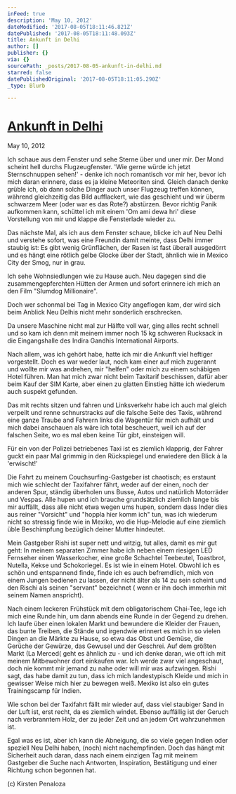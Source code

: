 ```yaml
---
inFeed: true
description: 'May 10, 2012'
dateModified: '2017-08-05T18:11:46.821Z'
datePublished: '2017-08-05T18:11:48.093Z'
title: Ankunft in Delhi
author: []
publisher: {}
via: {}
sourcePath: _posts/2017-08-05-ankunft-in-delhi.md
starred: false
datePublishedOriginal: '2017-08-05T18:11:05.290Z'
_type: Blurb

---
```

# [Ankunft in Delhi][0]

May 10, 2012

Ich schaue aus dem Fenster und sehe Sterne über und uner mir. Der Mond scheint hell durchs Flugzeugfenster. 'Wie gerne würde ich jetzt Sternschnuppen sehen!' - denke ich noch romantisch vor mir her, bevor ich mich daran erinnere, dass es ja kleine Meteoriten sind. Gleich danach denke grüble ich, ob dann solche Dinger auch unser Flugzeug treffen können, während gleichzeitig das Bild aufflackert, wie das geschieht und wir überm schwarzem Meer (oder war es das Rote?) abstürzen. Bevor richtig Panik aufkommen kann, schüttel ich mit einem 'Om ami dewa hri' diese Vorstellung von mir und klappe die Fensterlade wieder zu.

Das nächste Mal, als ich aus dem Fenster schaue, blicke ich auf Neu Delhi und verstehe sofort, was eine Freundin damit meinte, dass Delhi immer staubig ist: Es gibt wenig Grünflächen, der Rasen ist fast überall ausgedörrt und es hängt eine rötlich gelbe Glocke über der Stadt, ähnlich wie in Mexico City der Smog, nur in grau.

Ich sehe Wohnsiedlungen wie zu Hause auch. Neu dagegen sind die zusammengepferchten Hütten der Armen und sofort erinnere ich mich an den Film "Slumdog Millionaire".

Doch wer schonmal bei Tag in Mexico City angeflogen kam, der wird sich beim Anblick Neu Delhis nicht mehr sonderlich erschrecken.

Da unsere Maschine nicht mal zur Hälfte voll war, ging alles recht schnell und so kam ich denn mit meinem immer noch 15 kg schweren Rucksack in die Eingangshalle des Indira Gandhis International Airports.

Nach allem, was ich gehört habe, hatte ich mir die Ankunft viel heftiger vorgestellt. Doch es war weder laut, noch kam einer auf mich zugerannt und wollte mir was andrehen, mir "helfen" oder mich zu einem schäbigen Hotel führen. Man hat mich zwar nicht beim Taxitarif beschissen, dafür aber beim Kauf der SIM Karte, aber einen zu glatten Einstieg hätte ich wiederum auch suspekt gefunden.

Das mit rechts sitzen und fahren und Linksverkehr habe ich auch mal gleich verpeilt und renne schnurstracks auf die falsche Seite des Taxis, während eine ganze Traube and Fahrern links die Wagentür für mich aufhält und mich dabei anschauen als wäre ich total bescheuert, weil ich auf der falschen Seite, wo es mal eben keine Tür gibt, einsteigen will.

Für ein von der Polizei betriebenes Taxi ist es ziemlich klapprig, der Fahrer guckt ein paar Mal grimmig in den Rückspiegel und erwiedere den Blick à la 'erwischt!'

Die Fahrt zu meinem Couchsurfing-Gastgeber ist chaotisch; es erstaunt mich wie schlecht der Taxifahrer fährt, weder auf der einen, noch der anderen Spur, ständig überholen uns Busse, Autos und natürlich Motorräder und Vespas. Alle hupen und ich brauche grundsätzlich ziemlich lange bis mir auffällt, dass alle nicht etwa wegen ums hupen, sondern dass Inder dies aus reiner "Vorsicht" und "hoppla hier komm ich" tun, was ich wiederum nicht so stressig finde wie in Mexiko, wo die Hup-Melodie auf eine ziemlich üble Beschimpfung bezüglich deiner Mutter hindeutet.

Mein Gastgeber Rishi ist super nett und witzig, tut alles, damit es mir gut geht: In meinem separaten Zimmer habe ich neben einem riesigen LED Fernseher einen Wasserkocher, eine große Schachtel Teebeutel, Toastbrot, Nutella, Kekse und Schokoriegel. Es ist wie in einem Hotel. Obwohl ich es schön und entspannend finde, finde ich es auch befremdlich, mich von einem Jungen bedienen zu lassen, der nicht älter als 14 zu sein scheint und den Rischi als seinen "servant" bezeichnet ( wenn er ihn doch immerhin mit seinem Namen anspricht).

Nach einem leckeren Frühstück mit dem obligatorischem Chai-Tee, lege ich mich eine Runde hin, um dann abends eine Runde in der Gegend zu drehen. Ich laufe über einen lokalen Markt und bewundere die Kleider der Frauen, das bunte Treiben, die Stände und irgendwie erinnert es mich in so vielen Dingen an die Märkte zu Hause, so etwa das Obst und Gemüse, die Gerüche der Gewürze, das Gewusel und der Geschrei. Auf dem größten Markt (La Merced( geht es ähnlich zu - und ich denke daran, wie oft ich mit meinem Mitbewohner dort einkaufen war. Ich werde zwar viel angeschaut, doch nie kommt mir jemand zu nahe oder will mir was aufzwingen. Rishi sagt, das habe damit zu tun, dass ich mich landestypisch Kleide und mich in gewisser Weise mich hier zu bewegen weiß. Mexiko ist also ein gutes Trainingscamp für Indien.

Wie schon bei der Taxifahrt fällt mir wieder auf, dass viel staubiger Sand in der Luft ist, erst recht, da es ziemlich windet. Ebenso auffällig ist der Geruch nach verbranntem Holz, der zu jeder Zeit und an jedem Ort wahrzunehmen ist.

Egal was es ist, aber ich kann die Abneigung, die so viele gegen Indien oder speziell Neu Delhi haben, (noch) nicht nachempfinden. Doch das hängt mit Sicherheit auch daran, dass nach einem einzigen Tag mit meinem Gastgeber die Suche nach Antworten, Inspiration, Bestätigung und einer Richtung schon begonnen hat.

(c) Kirsten Penaloza

[0]: https://kirstenpenaloza.squarespace.com/deutsch-blah/ankunft-in-delhi